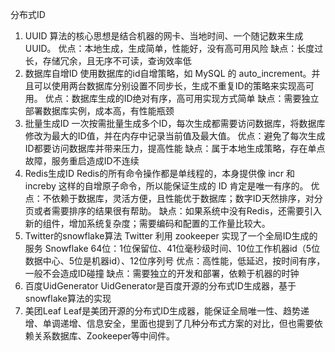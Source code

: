 分布式ID 
1. UUID 算法的核心思想是结合机器的网卡、当地时间、一个随记数来生成UUID。 
   优点：本地生成，生成简单，性能好，没有高可用风险
   缺点：长度过长，存储冗余，且无序不可读，查询效率低 
2. 数据库自增ID 使用数据库的id自增策略，如 MySQL 的 auto_increment。并且可以使用两台数据库分别设置不同步长，生成不重复ID的策略来实现高可用。
   优点：数据库生成的ID绝对有序，高可用实现方式简单
   缺点：需要独立部署数据库实例，成本高，有性能瓶颈 
3. 批量生成ID 一次按需批量生成多个ID，每次生成都需要访问数据库，将数据库修改为最大的ID值，并在内存中记录当前值及最大值。
   优点：避免了每次生成ID都要访问数据库并带来压力，提高性能
   缺点：属于本地生成策略，存在单点故障，服务重启造成ID不连续 
4. Redis生成ID Redis的所有命令操作都是单线程的，本身提供像 incr 和 increby 这样的自增原子命令，所以能保证生成的 ID 肯定是唯一有序的。
   优点：不依赖于数据库，灵活方便，且性能优于数据库；数字ID天然排序，对分页或者需要排序的结果很有帮助。
   缺点：如果系统中没有Redis，还需要引入新的组件，增加系统复杂度；需要编码和配置的工作量比较大。 
5. Twitter的snowflake算法 Twitter 利用 zookeeper 实现了一个全局ID生成的服务 Snowflake 
   64位：1位保留位、41位毫秒级时间、10位工作机器id（5位数据中心、5位是机器id）、12位序列号 
   优点：高性能，低延迟，按时间有序，一般不会造成ID碰撞 
   缺点：需要独立的开发和部署，依赖于机器的时钟 
6. 百度UidGenerator 
   UidGenerator是百度开源的分布式ID生成器，基于snowflake算法的实现
7. 美团Leaf 
   Leaf是美团开源的分布式ID生成器，能保证全局唯一性、趋势递增、单调递增、信息安全，里面也提到了几种分布式方案的对比，但也需要依赖关系数据库、Zookeeper等中间件。